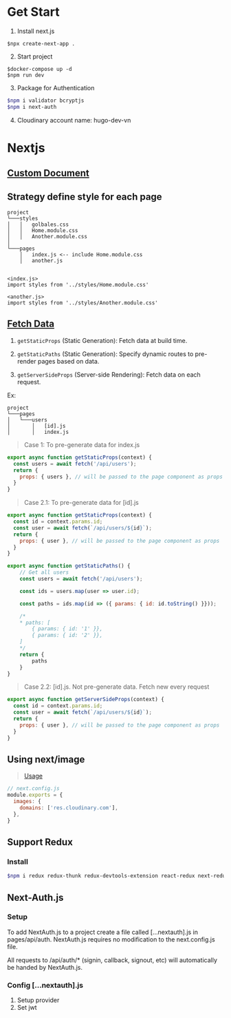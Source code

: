 # Get Start

1. Install next.js
```
$npx create-next-app .
```

2. Start project
```
$docker-compose up -d
$npm run dev
```

3. Package for Authentication
``` bash
$npm i validator bcryptjs
$npm i next-auth
```

4. Cloudinary account
name: hugo-dev-vn

# Nextjs

## [Custom Document](https://nextjs.org/docs/advanced-features/custom-document)

## Strategy define style for each page
```
project
└───styles
│   │   golbales.css
│   │   Home.module.css
│   │   Another.module.css
│   
└───pages
    │   index.js <-- include Home.module.css
    │   another.js


<index.js>
import styles from '../styles/Home.module.css'

<another.js>
import styles from '../styles/Another.module.css'

```

## [Fetch Data](https://nextjs.org/docs/basic-features/data-fetching)

1. `getStaticProps` (Static Generation): Fetch data at build time.


2. `getStaticPaths` (Static Generation): Specify dynamic routes to pre-render pages based on data.


3. `getServerSideProps` (Server-side Rendering): Fetch data on each request.

Ex:
```
project
└───pages
│   └───users
│       │   [id].js
│       │   index.js

```

> Case 1: To pre-generate data for index.js
``` js
export async function getStaticProps(context) {
  const users = await fetch('/api/users');
  return {
    props: { users }, // will be passed to the page component as props
  }
}
```


> Case 2.1: To pre-generate data for [id].js
``` js
export async function getStaticProps(context) {
  const id = context.params.id;    
  const user = await fetch(`/api/users/${id}`);
  return {
    props: { user }, // will be passed to the page component as props
  }
}

export async function getStaticPaths() {
    // Get all users
    const users = await fetch('/api/users');

    const ids = users.map(user => user.id);

    const paths = ids.map(id => ({ params: { id: id.toString() }}));

    /*
    * paths: [
        { params: { id: '1' }},
        { params: { id: '2' }},
    ]
    */
    return {
        paths
    }
}

```


> Case 2.2: [id].js. Not pre-generate data. Fetch new every request
``` js
export async function getServerSideProps(context) {
  const id = context.params.id;    
  const user = await fetch(`/api/users/${id}`);
  return {
    props: { user }, // will be passed to the page component as props
  }
}
```

## Using next/image
> [Usage](https://nextjs.org/docs/messages/next-image-unconfigured-host)

``` js
// next.config.js
module.exports = {
  images: {
    domains: ['res.cloudinary.com'],
  },
}

```

## Support Redux

### Install
``` bash
$npm i redux redux-thunk redux-devtools-extension react-redux next-redux-wrapper
```

## Next-Auth.js

### Setup

To add NextAuth.js to a project create a file called [...nextauth].js in pages/api/auth. NextAuth.js requires no modification to the next.config.js file.

All requests to /api/auth/* (signin, callback, signout, etc) will automatically be handed by NextAuth.js.

### Config [...nextauth].js
1. Setup provider
2. Set jwt
